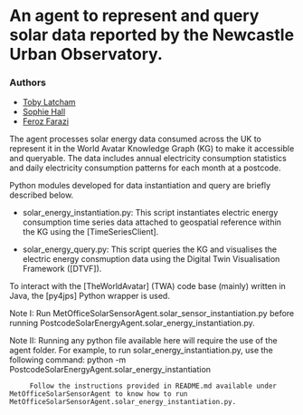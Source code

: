 # An agent to represent and query solar data reported by the Newcastle Urban Observatory.
### Authors
* [Toby Latcham](tjl47@cam.ac.uk)
* [Sophie Hall](sh2000@cam.ac.uk)
* [Feroz Farazi](msff2@cam.ac.uk)

The agent processes solar energy data consumed across the UK to represent it in the World Avatar Knowledge Graph (KG) to make it accessible and queryable. The data includes annual electricity consumption statistics and daily electricity consumption patterns for each month at a postcode.

Python modules developed for data instantiation and query are briefly described below.

* solar_energy_instantiation.py: This script instantiates electric energy consumption time series data attached to geospatial reference within the KG using the [TimeSeriesClient].

* solar_energy_query.py: This script queries the KG and visualises the electric energy consmuption data using the Digital Twin Visualisation Framework ([DTVF]).

To interact with the [TheWorldAvatar] (TWA) code base (mainly) written in Java, the [py4jps] Python wrapper is used.

Note I: Run MetOfficeSolarSensorAgent.solar_sensor_instantiation.py before running PostcodeSolarEnergyAgent.solar_energy_instantiation.py.

Note II: Running any python file available here will require the use of the agent folder. For example, to run solar_energy_instantiation.py, use the following command:
         python -m PostcodeSolarEnergyAgent.solar_energy_instantiation

         Follow the instructions provided in README.md available under MetOfficeSolarSensorAgent to know how to run MetOfficeSolarSensorAgent.solar_energy_instantiation.py.